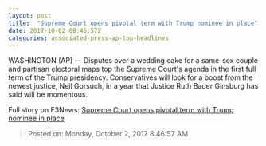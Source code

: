 ```yaml
---
layout: post
title:  "Supreme Court opens pivotal term with Trump nominee in place"
date: 2017-10-02 08:46:57Z
categories: associated-press-ap-top-headlines
---
```


WASHINGTON (AP) — Disputes over a wedding cake for a same-sex couple and partisan electoral maps top the Supreme Court's agenda in the first full term of the Trump presidency. Conservatives will look for a boost from the newest justice, Neil Gorsuch, in a year that Justice Ruth Bader Ginsburg has said will be momentous.


Full story on F3News: [Supreme Court opens pivotal term with Trump nominee in place](http://www.f3nws.com/n/2ajzrC)

> Posted on: Monday, October 2, 2017 8:46:57 AM
